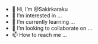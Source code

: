 - 👋 Hi, I’m @Sakirkaraku
- 👀 I’m interested in ...
- 🌱 I’m currently learning ...
- 💞️ I’m looking to collaborate on ...
- 📫 How to reach me ...

<!---
Sakirkaraku/Sakirkaraku is a ✨ special ✨ repository because its `README.md` (this file) appears on your GitHub profile.
You can click the Preview link to take a look at your changes.
--->
